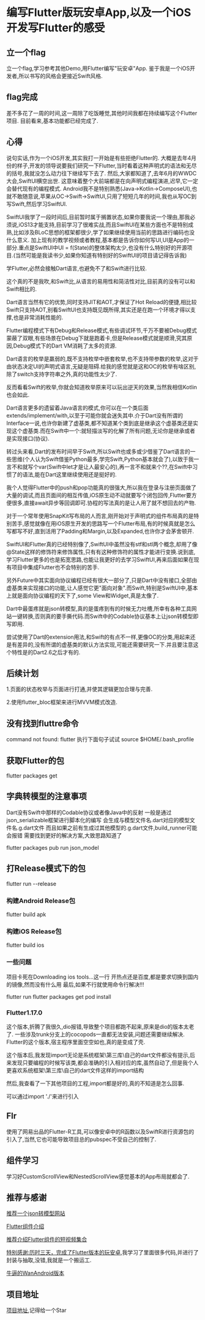 # 编写Flutter版玩安卓App,以及一个iOS开发写Flutter的感受

## 立一个flag

立一个flag,学习参考其他Demo,用Flutter编写"玩安卓"App.
鉴于我是一个iOS开发者,所以书写的风格会更接近Swift风格.

## flag完成

差不多花了一周的时间,这一周除了吃饭睡觉,其他时间我都在持续编写这个Flutter项目.
目前看来,基本功能都已经完成了.

## 心得

说句实话,作为一个iOS开发,其实我打一开始是有些拒绝Flutter的.
大概是去年4月份的样子,开发的领导说要我们研究一下Flutter,当时看着这种声明式的语法和无尽的括号,我就没怎么动力往下继续写下去了.
然后,大家都知道了,去年6月的WWDC大会,SwiftUI横空出世.
这意味着整个大前端都是在向声明式编程演进,迟早,它一定会替代现有的编程模式.
Android我不是特别熟悉(Java->Kotlin->ComposeUI),也就不敢随意说,苹果从OC->Swift->SwiftUI,只用了短短几年的时间,我也从写OC到写Swift,然后学习SwiftUI.

SwiftUI我学了一段时间后,目前暂时属于搁置状态,如果你要我说一个理由,那我必须说,iOS13才能支持,目前学习了很难实战,而且SwiftUI在某些方面也不是特别成熟,比如涉及BLoC思想的框架都很少,学了如果继续使用当前的思路进行编码也没什么意义.
加上现有的教学视频或者教程,基本都是告诉你如何写UI,UI是App的一部分.重点是SwiftUI中UI = f(State)的整体架构太少,也没有什么特别好的开源项目.(当然可能是我读书少,如果你知道有特别好的SwiftUI的项目请记得告诉我)

学Flutter,必然会接触Dart语言,也避免不了和Swift进行比较.

这个真的不是我吹,和Swift比,从语言的易用性和简洁性对比,目前真的没有可以和Swift相比的.

Dart语言当然有它的优势,同时支持JIT和AOT,才保证了Hot Reload的便捷,相比较Swift只支持AOT,别看SwiftUI也支持既见既所得,其实还是在跑一个环境才得以支撑,也是非常消耗性能的.

Flutter编程模式下有Debug和Release模式,有些调试环节,千万不要被Debug模式蒙蔽了双眼,有些场景在Debug下就是跑着卡,但是Release模式就是顺滑,究其原因,Debug模式下的Dart VM消耗了太多的资源.

Dart语言的枚举是羸弱的,既不支持枚举中嵌套枚举,也不支持带参数的枚举,这对于由状态决定UI的声明式语言,无疑是阻碍.给我的感觉就是这和OC的枚举有啥区别,除了switch支持字符串之外,真的功能性太少了.

反而看看Swift的枚举,你就会知道枚举原来可以玩出逆天的效果,当然我相信Kotlin也会如此.

Dart语言更多的遗留着Java语言的模式,你可以在一个类后面extends/implement/with,以至于可能你就会迷失其中.介于Dart没有所谓的Interface一说,也许你新建了虚基类,都不知道某个类到底是继承这个虚基类还是实现这个虚基类.而在Swift中一个:就轻描淡写的化解了所有问题,无论你是继承或者是实现接口(协议).

转过头来看,Dart的发布时间早于Swift,所以Swift也或多或少借鉴了Dart语言的一些思维(个人认为Swift借鉴Python最多,学完Swift,Python基本就会了),以致于我一言不和就写个var(Swift中let才是让人最安心的),再一言不和就来个??,在Swift中习惯了的语法,能在Dart这里继续使用还是挺好的.

我个人觉得Flutter中的push和pop功能真的很强大,所以我在登录与注册页面做了大量的调试,而且页面间的相互传值,iOS原生动不动就要写个闭包回传,Flutter要方便很多,直接await异步等回调即可.协程的写法真的是让人用了就不想回去的产物.

对于一个常年使用SnapKit写布局的人而言,刚开始对于声明式的组件布局真的是特别苦手,感觉就像在用iOS原生开发的思路写一个Flutter布局,有的时候真就是怎么写都写不好,直到活用了Padding和Margin,以及Expanded,也许你才会茅舍顿开.

SwiftUI和Flutter真的已经特别像了,SwiftUI中虽然没有stf和stl两个概念,却用了像@State这样的修饰符来修饰属性,只有有这种修饰符的属性才能进行变换.说到底,学习Flutter更多的也是拓宽思路,也能让我更好的去学习SwiftUI,再来后面如果在现有项目中集成Flutter也不会特别的苦手.

另外Future中其实面向协议编程已经有很大一部分了,只是Dart中没有接口,全部由虚基类来实现接口的功能,让人感觉它更"面向对象".而Swift,特别是SwiftUI中,基本上就是面向协议编程的天下了,some View和Widget,真是太像了.

Dart中最蛋疼就是json转模型,真的是蛋疼到有的时候无力吐槽,所幸有各种工具网站一键转换,否则真的要手撕代码.而Swift中的Codable协议基本上让json转模型即写即用.

尝试使用了Dart的extension用法,和Swift的有点不一样,更像OC的分类,用起来还是有差异的,没有所谓的虚基类的默认方法实现,可能还需要研究一下.并且要注意这个特性是的Dart2.6之后才有的.

## 后续计划

1.页面的状态枚举与页面进行打通,并使其逻辑更加合理与完善.

2.使用flutter_bloc框架来进行MVVM模式改造.

## 没有找到fluttre命令

command not found: flutter
执行下面句子试试
source $HOME/.bash_profile

## 获取Flutter的包

flutter packages get

## 字典转模型的注意事项

Dart没有Swift中那样的Codable协议或者像Java中的反射
一般是通过json_serializable框架进行脚本化的编写
会生成与模型文件名.dart对应的模型文件名.g.dart文件
而且如果之前有生成过其他模型的.g.dart文件,build_runner可能会报错
需要找到更好的解决方案,大致思路知道了

flutter packages pub run json_model

## 打Release模式下的包

flutter run --release

### 构建Android Release包

flutter build apk

### 构建iOS Release包

flutter build ios

### 一些问题

项目卡死在Downloading ios tools...这一行
开热点还是百度,都是要求切换到国内的镜像,然而没有什么用
最后,如果不行就使用命令行解决!!!

flutter run
flutter packages get
pod install

### Flutter1.17.0

这个版本,折腾了我很久,dio报错,导致整个项目都跑不起来,原来是dio的版本太老了.
一些涉及trunk分支上的cocopods一直都无法安装,问题还需要继续解决.
Flutter的这个版本,宿主程序里面空空如也,真的是变成了壳.

这个版本后,我发现import无论是系统框架\第三库\自己的dart文件都没有提示,后来发现只要编程的时候写该类,都会准确的引入相对应的库,虽然自动了,但是我个人更喜欢系统框架\第三库\自己的dart文件这样的import结构

然后,我查看了一下其他项目的工程,import都是好的,真的不知道是怎么回事.

可以通过import './'来进行引入

## Flr

使用了网易出品的Flutter-R工具,可以像安卓中的R函数以及SwiftR进行资源包的引入了,当然,它也可能导致项目总的pubspec不受自己的控制了.

## 组件学习

学习好CustomScrollView和NestedScrollView感觉基本的App布局就都会了.

## 推荐与感谢

[推荐一个json转模型网站](https://app.quicktype.io/)

[Flutter组件介绍](http://laomengit.com/flutter/suggestion.html)

[推荐介绍Flutter组件的短视频集合](https://www.bilibili.com/video/BV1Pt411v78y)

[特别感谢:历时三天，完成了Flutter版本的玩安卓](https://juejin.im/post/5e901fff51882573bd5f3f88),我学习了里面很多代码,并进行了封装与抽取,没错,我就是一个搬运工.

[牛逼的WanAndroid版本](https://github.com/Sky24n/flutter_wanandroid)

## 项目地址

[项目地址](https://github.com/seasonZhu/playAndroid),记得给一个Star
